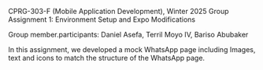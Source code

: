 CPRG-303-F (Mobile Application Development), Winter 2025
Group Assignment 1: Environment Setup and Expo Modifications

Group member.participants: Daniel Asefa, Terril Moyo IV, Bariso Abubaker

In this assignment, we developed a mock WhatsApp page including Images, text and icons to match the structure of the WhatsApp page.
